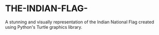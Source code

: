 # THE-INDIAN-FLAG-
A stunning and visually representation of the Indian National Flag created using Python's Turtle graphics library.
